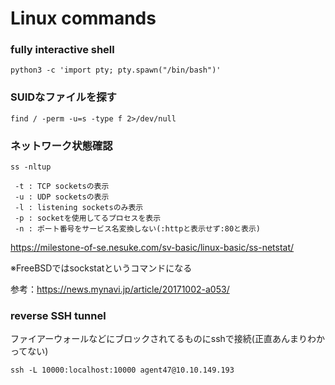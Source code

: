 # Linux commands

### fully interactive shell

```
python3 -c 'import pty; pty.spawn("/bin/bash")'
```

### SUIDなファイルを探す

```
find / -perm -u=s -type f 2>/dev/null
```

### ネットワーク状態確認

```
ss -nltup
```

```
 -t : TCP socketsの表示
 -u : UDP socketsの表示
 -l : listening socketsのみ表示
 -p : socketを使用してるプロセスを表示
 -n : ポート番号をサービス名変換しない(:httpと表示せず:80と表示)
```

https://milestone-of-se.nesuke.com/sv-basic/linux-basic/ss-netstat/

※FreeBSDではsockstatというコマンドになる

参考：https://news.mynavi.jp/article/20171002-a053/

### reverse SSH tunnel
ファイアーウォールなどにブロックされてるものにsshで接続(正直あんまりわかってない)

```
ssh -L 10000:localhost:10000 agent47@10.10.149.193
```
